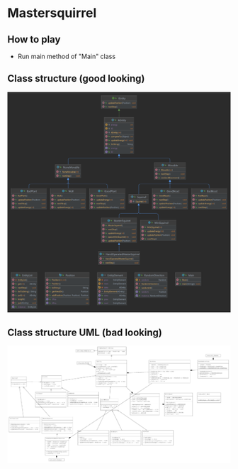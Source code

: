 # Mastersquirrel

## How to play
- Run main method of "Main" class

## Class structure (good looking)
![alt text](src.PNG)

## Class structure UML (bad looking)
![alt text](uml.PNG)